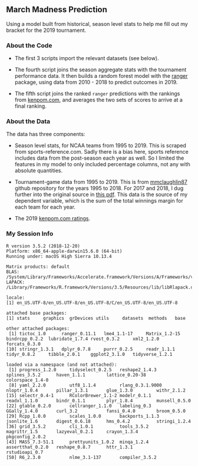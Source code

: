 ## March Madness Prediction

Using a model built from historical, season level stats to help me fill out my bracket for the 2019 tournament. 

### About the Code

- The first 3 scripts import the relevant datasets (see below).

- The fourth script joins the season aggregate stats with the tournament performance data. 
It then builds a random forest model with the [ranger][4] package, using data from 2010 - 2018 to predict outcomes in 2019.

- The fifth script joins the ranked `ranger` predictions with the rankings from [kenpom.com](kenpom.com), and averages the two sets of scores to arrive at a final ranking. 

### About the Data

The data has three components:

- Season level stats, for NCAA teams from 1995 to 2019. This is scraped from sports-reference.com. Sadly there is a bias here, sports reference includes data from the post-season each year as well. So I limited the features in my model to only included percentage columns, not any with absolute quantities.

- Tournament-game data from 1995 to 2019. This is from [mmclaughlin87][1] github repository for the years 1995 to 2018. For 2017 and 2018, I dug further into the original source in [this pdf][2]. This data is the source of my dependent variable, which is the sum of the total winnings margin for each team for each year.

- The 2019 [kenpom.com ratings][3].


### My Session Info

    R version 3.5.2 (2018-12-20)
    Platform: x86_64-apple-darwin15.6.0 (64-bit)
    Running under: macOS High Sierra 10.13.4
    
    Matrix products: default
    BLAS: /System/Library/Frameworks/Accelerate.framework/Versions/A/Frameworks/vecLib.framework/Versions/A/libBLAS.dylib
    LAPACK: /Library/Frameworks/R.framework/Versions/3.5/Resources/lib/libRlapack.dylib
    
    locale:
    [1] en_US.UTF-8/en_US.UTF-8/en_US.UTF-8/C/en_US.UTF-8/en_US.UTF-8
    
    attached base packages:
    [1] stats     graphics  grDevices utils     datasets  methods   base     
    
    other attached packages:
     [1] tictoc_1.0      ranger_0.11.1   lme4_1.1-17     Matrix_1.2-15   bindrcpp_0.2.2  lubridate_1.7.4 rvest_0.3.2     xml2_1.2.0      forcats_0.3.0  
    [10] stringr_1.3.1   dplyr_0.7.8     purrr_0.2.5     readr_1.1.1     tidyr_0.8.2     tibble_2.0.1    ggplot2_3.1.0   tidyverse_1.2.1
    
    loaded via a namespace (and not attached):
     [1] progress_1.2.0     tidyselect_0.2.5   reshape2_1.4.3     splines_3.5.2      haven_1.1.1        lattice_0.20-38    colorspace_1.4-0  
     [8] yaml_2.2.0         utf8_1.1.4         rlang_0.3.1.9000   nloptr_1.0.4       pillar_1.3.1       glue_1.3.0         withr_2.1.2       
    [15] selectr_0.4-1      RColorBrewer_1.1-2 modelr_0.1.1       readxl_1.1.0       bindr_0.1.1        plyr_1.8.4         munsell_0.5.0     
    [22] gtable_0.2.0       cellranger_1.1.0   labeling_0.3       GGally_1.4.0       curl_3.2           fansi_0.4.0        broom_0.5.0       
    [29] Rcpp_1.0.0         scales_1.0.0       backports_1.1.3    jsonlite_1.6       digest_0.6.18      hms_0.4.2          stringi_1.2.4     
    [36] grid_3.5.2         cli_1.0.1          tools_3.5.2        magrittr_1.5       lazyeval_0.2.1     crayon_1.3.4       pkgconfig_2.0.2   
    [43] MASS_7.3-51.1      prettyunits_1.0.2  minqa_1.2.4        assertthat_0.2.0   reshape_0.8.7      httr_1.3.1         rstudioapi_0.7    
    [50] R6_2.3.0           nlme_3.1-137       compiler_3.5.2

[1]: https://github.com/mmclaughlin87/march-madness-historical-perfomance
[2]: http://www.hoopstournament.net/StandardReports/By_Year.pdf
[3]: https://kenpom.com/index.php?y=2019
[4]: https://github.com/imbs-hl/ranger
